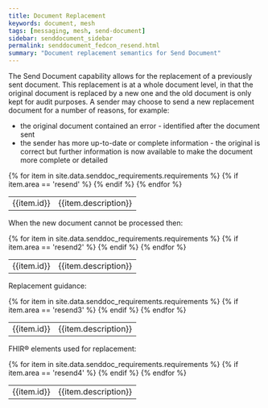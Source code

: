 ```yaml
---
title: Document Replacement
keywords: document, mesh
tags: [messaging, mesh, send-document]
sidebar: senddocument_sidebar
permalink: senddocument_fedcon_resend.html
summary: "Document replacement semantics for Send Document"
---
```


The Send Document capability allows for the replacement of a previously sent document. This replacement is at a whole document level, in that the original document is replaced by a new one and the old document is only kept for audit purposes. A sender may choose to send a new replacement document for a number of reasons, for example:

- the original document contained an error - identified after the document sent
- the sender has more up-to-date or complete information - the original is correct but further information is now available to make the document more complete or detailed

<table class="requirement-box">
  {% for item in site.data.senddoc_requirements.requirements %}
  {% if item.area == 'resend' %}
  <tr>
    <td id="{{item.id}}">{{item.id}}</td>
    <td>{{item.description}}</td>
  </tr>
  {% endif %}
  {% endfor %}
</table>


When the new document cannot be processed then:

<table class="requirement-box">
  {% for item in site.data.senddoc_requirements.requirements %}
  {% if item.area == 'resend2' %}
  <tr>
    <td id="{{item.id}}">{{item.id}}</td>
    <td>{{item.description}}</td>
  </tr>
  {% endif %}
  {% endfor %}
</table>

Replacement guidance:

<table class="requirement-box">
  {% for item in site.data.senddoc_requirements.requirements %}
  {% if item.area == 'resend3' %}
  <tr>
    <td id="{{item.id}}">{{item.id}}</td>
    <td>{{item.description}}</td>
  </tr>
  {% endif %}
  {% endfor %}
</table>

FHIR&reg; elements used for replacement:

<table class="requirement-box">
  {% for item in site.data.senddoc_requirements.requirements %}
  {% if item.area == 'resend4' %}
  <tr>
    <td id="{{item.id}}">{{item.id}}</td>
    <td>{{item.description}}</td>
  </tr>
  {% endif %}
  {% endfor %}
</table>




